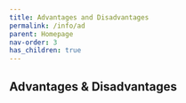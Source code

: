 ```yaml
---
title: Advantages and Disadvantages
permalink: /info/ad
parent: Homepage
nav-order: 3
has_children: true
---
```


## Advantages & Disadvantages
